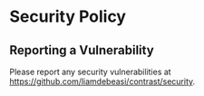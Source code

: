 # Security Policy

## Reporting a Vulnerability

Please report any security vulnerabilities at https://github.com/liamdebeasi/contrast/security.
